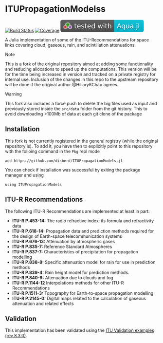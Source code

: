# ITUPropagationModelss
[![Build Status](https://github.com/JuliaSatcomFramework/ITUPropagationModels.jl/actions/workflows/CI.yml/badge.svg?branch=master)](https://github.com/JuliaSatcomFramework/ITUPropagationModels.jl/actions/workflows/CI.yml?query=branch%3Amaster)
[![Coverage](https://codecov.io/gh/JuliaSatcomFramework/ITUPropagationModels.jl/branch/master/graph/badge.svg)](https://codecov.io/gh/JuliaSatcomFramework/ITUPropagationModels.jl)
[![Aqua QA](https://raw.githubusercontent.com/JuliaTesting/Aqua.jl/master/badge.svg)](https://github.com/JuliaTesting/Aqua.jl)

A Julia implementation of some of the ITU-Recommendations for space links covering cloud, gaseous, rain, and scintillation attenuations.

> [!NOTE]
> This is a fork of the original repository aimed at adding some functionality and reducing allocations to speed up the computations. This version will be for the time being increased in version and tracked on a private registry for internal use. Inclusion of the changes in this repo to the upstream repository will be done if the original author @HillaryKChao agrees.

> [!WARNING]
> This fork also includes a force push to delete the big files used as input and previously stored inside the `src/data` folder from the git history. This to avoid downloading >100Mb of data at each git clone of the package

## Installation
This fork is not currently registered in the general registry (while the original repository is).
To add it, you have then to explicitly point to this repository with the folloing command in the `Pkg` repl mode
```
add https://github.com/disberd/ITUPropagationModels.jl
```
You can check if installation was successful by exiting the package manager and using
```
using ITUPropagationModels
```

## ITU-R Recommendations
The following ITU-R Recommendations are implemented at least in part:
*   **ITU-R P.453-14:** The radio refractive index: its formula and refractivity data
*   **ITU-R P.618-14:** Propagation data and prediction methods required for the design of Earth-space telecommunication systems
*   **ITU-R P.676-13:** Attenuation by atmospheric gases
*   **ITU-R P.835-7:** Reference Standard Atmospheres
*   **ITU-R P.837-7:** Characteristics of precipitation for propagation modelling
*   **ITU-R P.838-8:** Specific attenuation model for rain for use in prediction methods
*   **ITU-R P.839-4:** Rain height model for prediction methods.
*   **ITU-R P.840-9:** Attenuation due to clouds and fog 
*   **ITU-R P.1144-12** Interpolations methods for other ITU-R Recommendations
*   **ITU-R P.1511-3:** Topography for Earth-to-space propagation modelling
*   **ITU-R P.2145-0:** Digital maps related to the calculation of gaseous attenuation and related effects

##  Validation
This implementation has been validated using the [ITU Validation examples (rev 8.3.0)](https://www.itu.int/en/ITU-R/study-groups/rsg3/ionotropospheric/CG-3M3J-13-ValEx-Rev8.3.0.xlsx).

